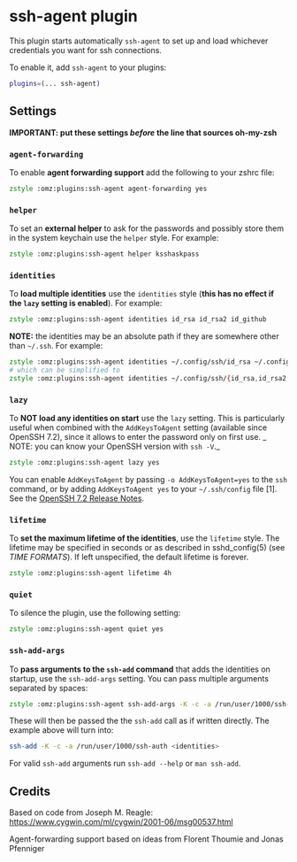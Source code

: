 # ssh-agent plugin

This plugin starts automatically `ssh-agent` to set up and load whichever credentials you want for ssh connections.

To enable it, add `ssh-agent` to your plugins:

```zsh
plugins=(... ssh-agent)
```

## Settings

**IMPORTANT: put these settings _before_ the line that sources oh-my-zsh**

### `agent-forwarding`

To enable **agent forwarding support** add the following to your zshrc file:

```zsh
zstyle :omz:plugins:ssh-agent agent-forwarding yes
```

### `helper`

To set an **external helper** to ask for the passwords and possibly store them in the system keychain use the `helper`
style. For example:

```zsh
zstyle :omz:plugins:ssh-agent helper ksshaskpass
```

### `identities`

To **load multiple identities** use the `identities` style (**this has no effect if the `lazy` setting is enabled**).
For example:

```zsh
zstyle :omz:plugins:ssh-agent identities id_rsa id_rsa2 id_github
```

**NOTE:** the identities may be an absolute path if they are somewhere other than
`~/.ssh`. For example:

```zsh
zstyle :omz:plugins:ssh-agent identities ~/.config/ssh/id_rsa ~/.config/ssh/id_rsa2 ~/.config/ssh/id_github
# which can be simplified to
zstyle :omz:plugins:ssh-agent identities ~/.config/ssh/{id_rsa,id_rsa2,id_github}
```

### `lazy`

To **NOT load any identities on start** use the `lazy` setting. This is particularly useful when combined with
the `AddKeysToAgent` setting (available since OpenSSH 7.2), since it allows to enter the password only on first use. _
NOTE: you can know your OpenSSH version with `ssh -V`._

```zsh
zstyle :omz:plugins:ssh-agent lazy yes
```

You can enable `AddKeysToAgent` by passing `-o AddKeysToAgent=yes` to the `ssh` command, or by
adding `AddKeysToAgent yes` to your `~/.ssh/config` file [1]. See
the [OpenSSH 7.2 Release Notes](http://www.openssh.com/txt/release-7.2).

### `lifetime`

To **set the maximum lifetime of the identities**, use the `lifetime` style. The lifetime may be specified in seconds or
as described in sshd_config(5)
(see _TIME FORMATS_). If left unspecified, the default lifetime is forever.

```zsh
zstyle :omz:plugins:ssh-agent lifetime 4h
```

### `quiet`

To silence the plugin, use the following setting:

```zsh
zstyle :omz:plugins:ssh-agent quiet yes
```

### `ssh-add-args`

To **pass arguments to the `ssh-add` command** that adds the identities on startup, use the `ssh-add-args` setting. You
can pass multiple arguments separated by spaces:

```zsh
zstyle :omz:plugins:ssh-agent ssh-add-args -K -c -a /run/user/1000/ssh-auth
```

These will then be passed the the `ssh-add` call as if written directly. The example above will turn into:

```zsh
ssh-add -K -c -a /run/user/1000/ssh-auth <identities>
```

For valid `ssh-add` arguments run `ssh-add --help` or `man ssh-add`.

## Credits

Based on code from Joseph M. Reagle: https://www.cygwin.com/ml/cygwin/2001-06/msg00537.html

Agent-forwarding support based on ideas from Florent Thoumie and Jonas Pfenniger
